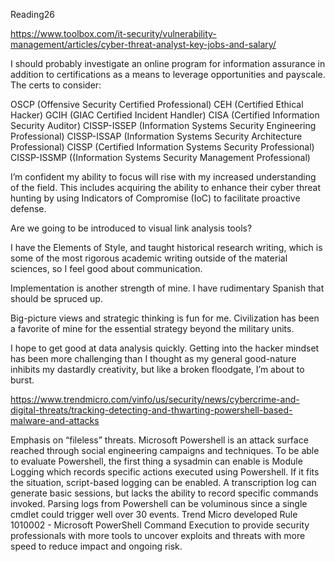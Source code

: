 Reading26

https://www.toolbox.com/it-security/vulnerability-management/articles/cyber-threat-analyst-key-jobs-and-salary/ 

I should probably investigate an online program for information assurance in addition to certifications as a means to leverage opportunities and payscale. The certs to consider:

OSCP (Offensive Security Certified Professional)
CEH (Certified Ethical Hacker)
GCIH (GIAC Certified Incident Handler)
CISA (Certified Information Security Auditor)
CISSP-ISSEP (Information Systems Security Engineering Professional)
CISSP-ISSAP (Information Systems Security Architecture Professional)
CISSP (Certified Information Systems Security Professional)
CISSP-ISSMP ((Information Systems Security Management Professional)

I’m confident my ability to focus will rise with my increased understanding of the field. This includes acquiring the ability to enhance their cyber threat hunting by using Indicators of Compromise (IoC) to facilitate proactive defense. 

Are we going to be introduced to visual link analysis tools?

I have the Elements of Style, and taught historical research writing, which is some of the most rigorous academic writing outside of the material sciences, so I feel good about communication.

Implementation is another strength of mine. I have rudimentary Spanish that should be spruced up. 

Big-picture views and strategic thinking is fun for me. Civilization has been a favorite of mine for the essential strategy beyond the military units. 

I hope to get good at data analysis quickly. Getting into the hacker mindset has been more challenging than I thought as my general good-nature inhibits my dastardly creativity, but like a broken floodgate, I’m about to burst.

https://www.trendmicro.com/vinfo/us/security/news/cybercrime-and-digital-threats/tracking-detecting-and-thwarting-powershell-based-malware-and-attacks 

Emphasis on “fileless” threats. Microsoft Powershell is an attack surface reached through social engineering campaigns and techniques. To be able to evaluate Powershell, the first thing a sysadmin can enable is Module Logging which records specific actions executed using Powershell. If it fits the situation, script-based logging can be enabled. A transcription log can generate basic sessions, but lacks the ability to record specific commands invoked.
Parsing logs from Powershell can be voluminous since a single cmdlet could trigger well over 30 events.  Trend Micro developed Rule 1010002 - Microsoft PowerShell Command Execution to provide security professionals with more tools to uncover exploits and threats with more speed to reduce impact and ongoing risk.
